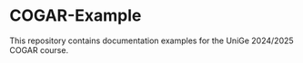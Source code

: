 # COGAR-Example
This repository contains documentation examples for the UniGe 2024/2025 COGAR course.
